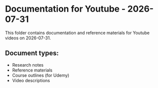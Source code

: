 # Documentation for Youtube - 2026-07-31

This folder contains documentation and reference materials for Youtube videos on 2026-07-31.

## Document types:
- Research notes
- Reference materials
- Course outlines (for Udemy)
- Video descriptions
